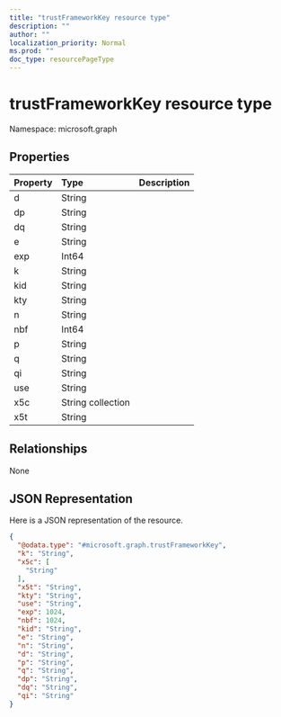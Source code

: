 ```yaml
---
title: "trustFrameworkKey resource type"
description: ""
author: ""
localization_priority: Normal
ms.prod: ""
doc_type: resourcePageType
---
```


# trustFrameworkKey resource type


Namespace: microsoft.graph



## Properties
|Property|Type|Description|
|:---|:---|:---|
|d|String||
|dp|String||
|dq|String||
|e|String||
|exp|Int64||
|k|String||
|kid|String||
|kty|String||
|n|String||
|nbf|Int64||
|p|String||
|q|String||
|qi|String||
|use|String||
|x5c|String collection||
|x5t|String||

## Relationships
None

## JSON Representation
Here is a JSON representation of the resource.
<!-- {
  "blockType": "resource",
  "@odata.type": "microsoft.graph.trustFrameworkKey"
}
-->
``` json
{
  "@odata.type": "#microsoft.graph.trustFrameworkKey",
  "k": "String",
  "x5c": [
    "String"
  ],
  "x5t": "String",
  "kty": "String",
  "use": "String",
  "exp": 1024,
  "nbf": 1024,
  "kid": "String",
  "e": "String",
  "n": "String",
  "d": "String",
  "p": "String",
  "q": "String",
  "dp": "String",
  "dq": "String",
  "qi": "String"
}
```

